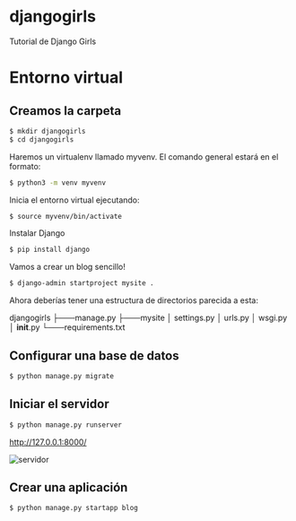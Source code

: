 # djangogirls
Tutorial de Django Girls

# Entorno virtual

## Creamos la carpeta
```bash
$ mkdir djangogirls
$ cd djangogirls
```

Haremos un virtualenv llamado myvenv. El comando general estará en el formato:
```bash
$ python3 -m venv myvenv
```
Inicia el entorno virtual ejecutando:
```bash
$ source myvenv/bin/activate
```

Instalar Django
```bash
$ pip install django
```

Vamos a crear un blog sencillo!
```bash
$ django-admin startproject mysite .
```
Ahora deberías tener una estructura de directorios parecida a esta:

djangogirls
├───manage.py
├───mysite
│        settings.py
│        urls.py
│        wsgi.py
│        __init__.py
└───requirements.txt

## Configurar una base de datos

```bash
$ python manage.py migrate
```

## Iniciar el servidor
```bash
$ python manage.py runserver
```
http://127.0.0.1:8000/

![servidor]

## Crear una aplicación
```bash
$ python manage.py startapp blog
```

[servidor]: https://live.staticflickr.com/65535/48669586708_064ac331f3_b.jpg


